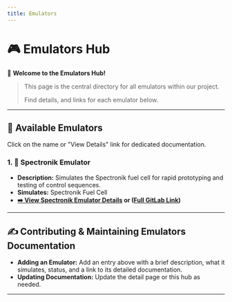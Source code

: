 ```yaml
---
title: Emulators
---
```

# 🎮 Emulators Hub

👋 **Welcome to the Emulators Hub!**

> This page is the central directory for all emulators within our project. 
>
> Find details, and links for each emulator below.

---

## 📖 Available Emulators

Click on the name or "View Details" link for dedicated documentation.

### 1. 🚀 Spectronik Emulator
*   **Description:** Simulates the Spectronik fuel cell for rapid prototyping and testing of control sequences.
*   **Simulates:** Spectronik Fuel Cell
*   **[➡️ View Spectronik Emulator Details](home/emulators/spectronik) or ([Full GitLab Link](https://gitlab.com/hydromotive/2425-acquistionmodule-dev/-/wikis/notes/Emulators/Spektronic))**

---

## ✍️ Contributing & Maintaining Emulators Documentation

*   **Adding an Emulator:** Add an entry above with a brief description, what it simulates, status, and a link to its detailed documentation.
*   **Updating Documentation:** Update the detail page or this hub as needed.

---